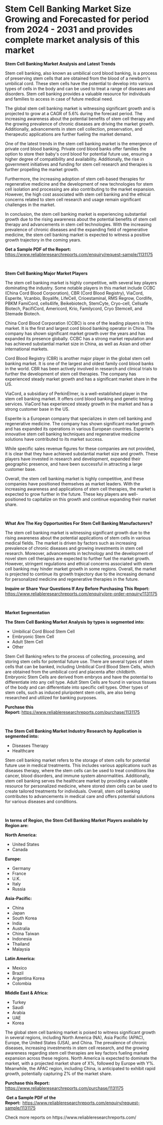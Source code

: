 <p><h1>Stem Cell Banking Market Size Growing and Forecasted for period from 2024 - 2031 and provides complete market analysis of this market</h1></p><p><strong>Stem Cell Banking Market Analysis and Latest Trends</strong></p>
<p><p>Stem cell banking, also known as umbilical cord blood banking, is a process of preserving stem cells that are obtained from the blood of a newborn's umbilical cord. These stem cells have the potential to develop into various types of cells in the body and can be used to treat a range of diseases and disorders. Stem cell banking provides a valuable resource for individuals and families to access in case of future medical need.</p><p>The global stem cell banking market is witnessing significant growth and is projected to grow at a CAGR of 5.6% during the forecast period. The increasing awareness about the potential benefits of stem cell therapy and the growing prevalence of chronic diseases are driving the market growth. Additionally, advancements in stem cell collection, preservation, and therapeutic applications are further fueling the market demand.</p><p>One of the latest trends in the stem cell banking market is the emergence of private cord blood banking. Private cord blood banks offer families the option to store their baby's cord blood for potential future use, ensuring a higher degree of compatibility and availability. Additionally, the rise in government initiatives and funding for stem cell research and therapies is further propelling the market growth.</p><p>Furthermore, the increasing adoption of stem cell-based therapies for regenerative medicine and the development of new technologies for stem cell isolation and processing are also contributing to the market expansion. However, the high cost associated with stem cell banking and the ethical concerns related to stem cell research and usage remain significant challenges in the market.</p><p>In conclusion, the stem cell banking market is experiencing substantial growth due to the rising awareness about the potential benefits of stem cell therapy and advancements in stem cell technologies. With the increasing prevalence of chronic diseases and the expanding field of regenerative medicine, the stem cell banking market is expected to witness a positive growth trajectory in the coming years.</p></p>
<p><strong>Get a Sample PDF of the Report:&nbsp;</strong> <a href="https://www.reliableresearchreports.com/enquiry/request-sample/1131175">https://www.reliableresearchreports.com/enquiry/request-sample/1131175</a></p>
<p>&nbsp;</p>
<p><strong>Stem Cell Banking Major Market Players</strong></p>
<p><p>The stem cell banking market is highly competitive, with several key players dominating the industry. Some notable players in this market include CCBC (China Cord Blood Corporation), CBR (Cord Blood Registry), ViaCord, Esperite, Vcanbio, Boyalife, LifeCell, Crioestaminal, RMS Regrow, Cordlife, PBKM FamiCord, cells4life, Beikebiotech, StemCyte, Cryo-cell, Cellsafe Biotech, PacifiCord, Americord, Krio, Familycord, Cryo Stemcell, and Stemade Biotech.</p><p>China Cord Blood Corporation (CCBC) is one of the leading players in this market. It is the first and largest cord blood banking operator in China. The company has shown significant market growth over the years and has expanded its presence globally. CCBC has a strong market reputation and has achieved substantial market size in China, as well as Asian and other international markets.</p><p>Cord Blood Registry (CBR) is another major player in the global stem cell banking market. It is one of the largest and oldest family cord blood banks in the world. CBR has been actively involved in research and clinical trials to further the development of stem cell therapies. The company has experienced steady market growth and has a significant market share in the US.</p><p>ViaCord, a subsidiary of PerkinElmer, is a well-established player in the stem cell banking market. It offers cord blood banking and genetic testing services. ViaCord has experienced steady growth in the market and has a strong customer base in the US.</p><p>Esperite is a European company that specializes in stem cell banking and regenerative medicine. The company has shown significant market growth and has expanded its operations in various European countries. Esperite's innovative stem cell banking techniques and regenerative medicine solutions have contributed to its market success.</p><p>While specific sales revenue figures for these companies are not provided, it is clear that they have achieved substantial market size and growth. These players have invested in research and development, expanded their geographic presence, and have been successful in attracting a large customer base.</p><p>Overall, the stem cell banking market is highly competitive, and these companies have positioned themselves as market leaders. With the increasing awareness and applications of stem cell therapies, the market is expected to grow further in the future. These key players are well-positioned to capitalize on this growth and continue expanding their market share.</p></p>
<p>&nbsp;</p>
<p><strong>What Are The Key Opportunities For Stem Cell Banking Manufacturers?</strong></p>
<p><p>The stem cell banking market is witnessing significant growth due to the rising awareness about the potential applications of stem cells in various medical fields. The market is driven by factors such as increasing prevalence of chronic diseases and growing investments in stem cell research. Moreover, advancements in technology and the development of novel stem cell therapies are expected to further fuel the market growth. However, stringent regulations and ethical concerns associated with stem cell banking may hinder market growth in some regions. Overall, the market is projected to continue its growth trajectory due to the increasing demand for personalized medicine and regenerative therapies in the future.</p></p>
<p><strong>Inquire or Share Your Questions If Any Before Purchasing This Report:</strong> <a href="https://www.reliableresearchreports.com/enquiry/pre-order-enquiry/1131175">https://www.reliableresearchreports.com/enquiry/pre-order-enquiry/1131175</a></p>
<p>&nbsp;</p>
<p><strong>Market Segmentation</strong></p>
<p><strong>The Stem Cell Banking Market Analysis by types is segmented into:</strong></p>
<p><ul><li>Umbilical Cord Blood Stem Cell</li><li>Embryonic Stem Cell</li><li>Adult Stem Cell</li><li>Other</li></ul></p>
<p><p>Stem Cell Banking refers to the process of collecting, processing, and storing stem cells for potential future use. There are several types of stem cells that can be banked, including Umbilical Cord Blood Stem Cells, which are obtained from the umbilical cord and placenta after childbirth. Embryonic Stem Cells are derived from embryos and have the potential to differentiate into any cell type. Adult Stem Cells are found in various tissues of the body and can differentiate into specific cell types. Other types of stem cells, such as induced pluripotent stem cells, are also being researched and utilized for banking purposes.</p></p>
<p><strong>Purchase this Report:&nbsp;</strong><a href="https://www.reliableresearchreports.com/purchase/1131175">https://www.reliableresearchreports.com/purchase/1131175</a></p>
<p>&nbsp;</p>
<p><strong>The Stem Cell Banking Market Industry Research by Application is segmented into:</strong></p>
<p><ul><li>Diseases Therapy</li><li>Healthcare</li></ul></p>
<p><p>Stem cell banking market refers to the storage of stem cells for potential future use in medical treatments. This includes various applications such as diseases therapy, where the stem cells can be used to treat conditions like cancer, blood disorders, and immune system abnormalities. Additionally, stem cell banking serves the healthcare market by providing a valuable resource for personalized medicine, where stored stem cells can be used to create tailored treatments for individuals. Overall, stem cell banking contributes to advancements in medical care and offers potential solutions for various diseases and conditions.</p></p>
<p>&nbsp;</p>
<p><strong>In terms of Region, the Stem Cell Banking Market Players available by Region are:</strong></p>
<p>
    <p> <strong> North America: </strong>
        <ul>
            <li>United States</li>
            <li>Canada</li>
        </ul>
        </p> 
    <p> <strong> Europe: </strong>
        <ul>
            <li>Germany</li>
            <li>France</li>
            <li>U.K.</li>
            <li>Italy</li>
            <li>Russia</li>
        </ul>
        </p> 
    <p> <strong> Asia-Pacific: </strong>
        <ul>
            <li>China</li>
            <li>Japan</li>
            <li>South Korea</li>
            <li>India</li>
            <li>Australia</li>
            <li>China Taiwan</li>
            <li>Indonesia</li>
            <li>Thailand</li>
            <li>Malaysia</li>
        </ul>
        </p> 
    <p> <strong> Latin America: </strong>
        <ul>
            <li>Mexico</li>
            <li>Brazil</li>
            <li>Argentina Korea</li>
            <li>Colombia</li>
        </ul>
        </p> 
    <p> <strong> Middle East & Africa: </strong>
        <ul>
            <li>Turkey</li>
            <li>Saudi</li>
            <li>Arabia</li>
            <li>UAE</li>
            <li>Korea</li>
        </ul>
    </p>
    </p>
<p><p>The global stem cell banking market is poised to witness significant growth in several regions, including North America (NA), Asia Pacific (APAC), Europe, the United States (USA), and China. The prevalence of chronic diseases, increasing investments in stem cell research, and the growing awareness regarding stem cell therapies are key factors fueling market expansion across these regions. North America is expected to dominate the market, with a projected market share of X%, followed by Europe with Y%. Meanwhile, the APAC region, including China, is anticipated to exhibit rapid growth, potentially capturing Z% of the market share.</p></p>
<p><strong>Purchase this Report: </strong><a href="https://www.reliableresearchreports.com/purchase/1131175">https://www.reliableresearchreports.com/purchase/1131175</a></p>
<p>&nbsp;<strong>Get a Sample PDF of the Report:&nbsp;&nbsp;</strong><a href="https://www.reliableresearchreports.com/enquiry/request-sample/1131175">https://www.reliableresearchreports.com/enquiry/request-sample/1131175</a></p>
<p><strong></strong></p>
<p>Check more reports on https://www.reliableresearchreports.com/</p>